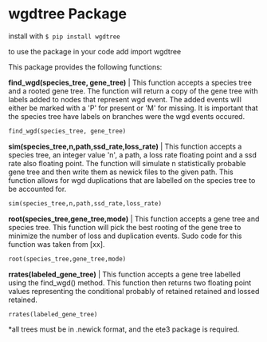 # wgdtree Package


install with ```$ pip install wgdtree ```

to use the package in your code add import wgdtree

This package provides the following functions:


**find_wgd(species_tree, gene_tree)** |  This function accepts a species tree and a rooted gene tree. The function will return a copy of the gene tree 
with labels added to nodes that represent wgd event. The added events will either be marked with a 'P' for present or 'M' for missing. It is important that the species tree have labels on branches were the wgd events occured.

```python
find_wgd(species_tree, gene_tree)
````



**sim(species_tree,n,path,ssd_rate,loss_rate)** | This function accepts a species tree, an integer value 'n', a path, a loss rate floating point and a ssd rate also floating point. The function will simulate n statistically probable gene tree and then write them as newick files to the given path. This function allows for wgd duplications that are labelled on the species tree to be accounted for.


```python
sim(species_tree,n,path,ssd_rate,loss_rate)
````



**root(species_tree,gene_tree,mode)** | This function accepts a gene tree and species tree. This function will pick the best rooting of the gene tree to minimize the number of loss and duplication events. Sudo code for this function was taken from [xx].  


```python
root(species_tree,gene_tree,mode)
````


**rrates(labeled_gene_tree)** |  This function accepts a gene tree labelled using the find_wgd() method. This function then returns two floating point values representing the conditional probably of retained retained and lossed retained. 


```python
rrates(labeled_gene_tree)
````



*all trees must be in .newick format, and the ete3 package is required.
